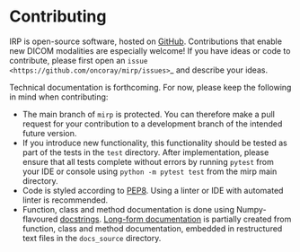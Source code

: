 # Contributing

IRP is open-source software, hosted on [GitHub](https://github.com/oncoray/mirp). Contributions that enable
new DICOM modalities are especially welcome! If you have ideas or code to contribute, please first open an
`issue <https://github.com/oncoray/mirp/issues>`_ and describe your ideas.

Technical documentation is forthcoming. For now, please keep the following in mind when contributing:

- The main branch of `mirp` is protected. You can therefore make a pull request for your contribution to a 
  development branch of the intended future version.
- If you introduce new functionality, this functionality should be tested as part of the tests in the `test` directory. 
  After implementation, please ensure that all tests complete without errors by running `pytest` from your IDE or 
  console using `python -m pytest test` from the mirp main directory.  
- Code is styled according to [PEP8](https://peps.python.org/pep-0008/). Using a linter or IDE with automated linter 
  is recommended.
- Function, class and method documentation is done using Numpy-flavoured [docstrings](https://numpydoc.readthedocs.io/en/latest/format.html).
  [Long-form documentation](https://oncoray.github.io/mirp/) is partially created from function, class and method 
  documentation, embedded in restructured text files in the `docs_source` directory.
